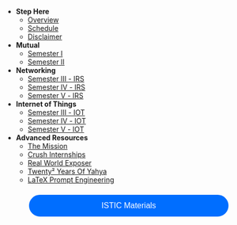 
- **Step Here** 
  - [Overview](overview.md)
  - [Schedule](schedule/degree.md)
  - [Disclaimer](schedule/disclaimer.md)
- **Mutual**
  - [Semester Ⅰ](Semester1/1.md )
  - [Semester Ⅱ](Semester2/2.md)
- **Networking** 
  - [Semester Ⅲ - IRS](Semester3-IRS/3.md)
  - [Semester Ⅳ - IRS](Semester4-IRS/4.md)
  - [Semester Ⅴ - IRS](Semester5-IRS/5.md)
- **Internet of Things**
  - [Semester Ⅲ - IOT](Semester3-IOT/3.md)
  - [Semester Ⅳ - IOT](Semester4-IOT/4.md)
  - [Semester Ⅴ - IOT](Semester5-IOT/5.md)
- **Advanced Resources**
  - [The Mission](https://yaya2devops.github.io/isticore/)
  - [Crush Internships](intern.md)
  - [Real World Exposer](pfe.md)
  - [Twenty² Years Of Yahya](lifeline.md)  
  - [LaTeX Prompt Engineering](learntex.md)

<form action="https://istic.computer-engineering.tech/#/ISTIC_Materials" target="_blank">
    <input type="submit" value="ISTIC Materials" 
           style="cursor: pointer;
                  font-size: 16px;
                  font-weight: 400;
                  margin-top:8px;
                  margin-left:10%;
                  padding:9px;
                  background-color:rgba(0,110,255);
                  border:4px solid #006eff;
                  border-radius:25rem;
                  color: #FFFFFF;
                  display:inline-block;
                  text-align:center;
                  text-decoration:none;
                  width:80%;
      "/>
</form>
